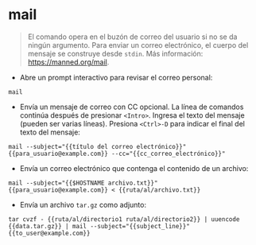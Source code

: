 # mail

> El comando opera en el buzón de correo del usuario si no se da ningún argumento.
> Para enviar un correo electrónico, el cuerpo del mensaje se construye desde `stdin`.
> Más información: <https://manned.org/mail>.

- Abre un prompt interactivo para revisar el correo personal:

`mail`

- Envía un mensaje de correo con CC opcional. La línea de comandos continúa después de presionar `<Intro>`. Ingresa el texto del mensaje (pueden ser varias líneas). Presiona `<Ctrl>-D` para indicar el final del texto del mensaje:

`mail --subject="{{título del correo electrónico}}" {{para_usuario@example.com}} --cc="{{cc_correo_electrónico}}"`

- Envía un correo electrónico que contenga el contenido de un archivo:

`mail --subject="{{$HOSTNAME archivo.txt}}" {{para_usuario@example.com}} < {{ruta/al/archivo.txt}}`

- Envía un archivo `tar.gz` como adjunto:

`tar cvzf - {{ruta/al/directorio1 ruta/al/directorio2}} | uuencode {{data.tar.gz}} | mail --subject="{{subject_line}}" {{to_user@example.com}}`
